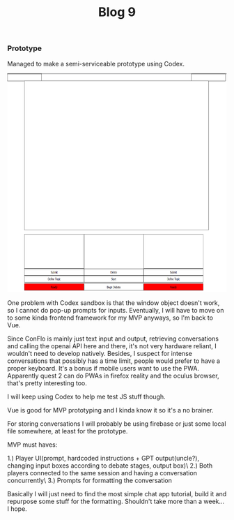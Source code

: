 ﻿---
layout: post
title: Blog 9
---
### Prototype
Managed to make a semi-serviceable prototype using Codex.

<img src="/assets/images/blog9/Capture.PNG"  height="500">

One problem with Codex sandbox is that the window object doesn't work, so I cannot do pop-up prompts for inputs. Eventually, I will have to move on to some kinda frontend framework for my MVP anyways, so I'm back to Vue.

Since ConFlo is mainly just text input and output, retrieving conversations and calling the openai API here and there, it's not very hardware reliant, I wouldn't need to develop natively. Besides, I suspect for intense conversations that possibly has a time limit, people would prefer to have a proper keyboard. It's a bonus if mobile users want to use the PWA. Apparently quest 2 can do PWAs in firefox reality and the oculus browser, that's pretty interesting too. 

I will keep using Codex to help me test JS stuff though. 

Vue is good for MVP prototyping and I kinda know it so it's a no brainer.

For storing conversations I will probably be using firebase or just some local file somewhere, at least for the prototype.

MVP must haves:

1.) Player UI(prompt, hardcoded instructions + GPT output(uncle?), changing input boxes according to debate stages, output box)\\
2.) Both players connected to the same session and having a conversation concurrently\\
3.) Prompts for formatting the conversation

Basically I will just need to find the most simple chat app tutorial, build it and repurpose some stuff for the formatting. Shouldn't take more than a week... I hope.


